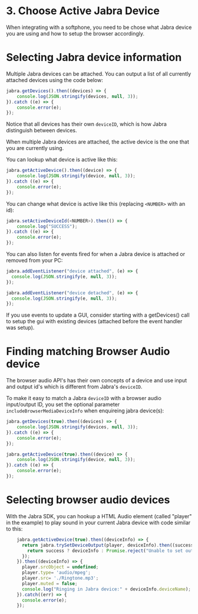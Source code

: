 # 3. Choose Active Jabra Device

<Jabra-Pristine v-bind:init="false"/>

When integrating with a softphone, you need to be chose what Jabra device you are using and how to setup the browser accordingly.

# Selecting Jabra device information
Multiple Jabra devices can be attached. You can output a list of all
currently attached devices using the code below:

```js
jabra.getDevices().then((devices) => {
    console.log(JSON.stringify(devices, null, 3));
}).catch ((e) => {
    console.error(e);
});
```
<Jabra-GetDevices v-bind:includeBrowserMediaDeviceInfo="false">
</Jabra-GetDevices>

Notice that all devices has their own ```deviceID```, which is how Jabra distinguish between devices.

When multiple Jabra devices are attached, the active
device is the one that you are currently using.

You can lookup what device is active like this:
```js
jabra.getActiveDevice().then((device) => {
    console.log(JSON.stringify(device, null, 3));
}).catch ((e) => {
    console.error(e);
});
```
<Jabra-GetActiveDevice v-bind:includeBrowserMediaDeviceInfo="false">
</Jabra-GetActiveDevice>

You can change what device is active like this (replacing ```<NUMBER>``` with an id):
```js
jabra.setActiveDeviceId(<NUMBER>).then(() => {
    console.log("SUCCESS");
}).catch ((e) => {
    console.error(e);
});
```
<Jabra-SetActiveDevice successMsg="SUCCESS">
</Jabra-SetActiveDevice>

You can also listen for events fired for when a Jabra device 
is attached or removed from your PC:

```js
jabra.addEventListener("device attached", (e) => {
  console.log(JSON.stringify(e, null, 3));
});

jabra.addEventListener("device detached", (e) => {
  console.log(JSON.stringify(e, null, 3));
});
```

<Jabra-DeviceEvents v-bind:nameSpec="['device attached', 'device detached']">
</Jabra-DeviceEvents>

If you use events to update a GUI, consider starting with a getDevices() call to setup the gui with existing devices (attached before the event handler was setup).

# Finding matching Browser Audio device

The browser audio API's has their own concepts of a device and use input and output id's which is different from Jabra's ```deviceID```. 

To make it easy to match a Jabra ```deviceID``` with a browser audio input/output ID, you set the optional parameter ```includeBrowserMediaDeviceInfo``` when enquireing jabra device(s): 

```js
jabra.getDevices(true).then((devices) => {
    console.log(JSON.stringify(devices, null, 3));
}).catch ((e) => {
    console.error(e);
});
```
<Jabra-GetDevices v-bind:includeBrowserMediaDeviceInfo="true">
</Jabra-GetDevices>

```js
jabra.getActiveDevice(true).then((device) => {
    console.log(JSON.stringify(device, null, 3));
}).catch ((e) => {
    console.error(e);
});
```
<Jabra-GetActiveDevice v-bind:includeBrowserMediaDeviceInfo="true">
</Jabra-GetActiveDevice>

# Selecting browser audio devices

With the Jabra SDK, you can hookup a HTML Audio element (called "player" in the example) to play sound in your current Jabra device with code similar to this:

```js
    jabra.getActiveDevice(true).then((deviceInfo) => {
      return jabra.trySetDeviceOutput(player, deviceInfo).then((success) => {
        return success ? deviceInfo : Promise.reject("Unable to set output");
      });
    }).then((deviceInfo) => {
      player.srcObject = undefined;
      player.type= 'audio/mpeg';
      player.src= './Ringtone.mp3';
      player.muted = false;
      console.log("Ringing in Jabra device:" + deviceInfo.deviceName);
    }).catch((err) => {
      console.error(e);
    });
```
<Jabra-PlayAudio audioFile="/Ringtone.mp3" audioType="audio/mpeg">
</Jabra-PlayAudio>











